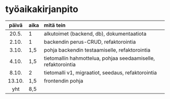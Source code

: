 # työaikakirjanpito

| päivä | aika | mitä tein  |
| :----:|:-----| :-----|
| 20.5. | 1    | alkutoimet (backend, db), dokumentaatiota |
| 2.10. | 1    | backendin perus-CRUD, refaktorointia |
| 3.10. | 1,5  | pohja backendin testaamiselle, refaktorointia |
| 4.10. | 1,5  | tietomallin hahmottelua, pohjaa seedaamiselle, refaktorointia |
| 8.10. | 2  | tietomalli v1, migraatiot, seedaus, refaktorointia |
| 13.10. | 1,5  | frontendin pohja |
| yht   | 8,5  | |
